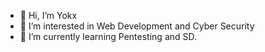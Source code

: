 - 👋 Hi, I’m Yokx
- 👀 I’m interested in Web Development and Cyber Security
- 🌱 I’m currently learning  Pentesting and SD.
